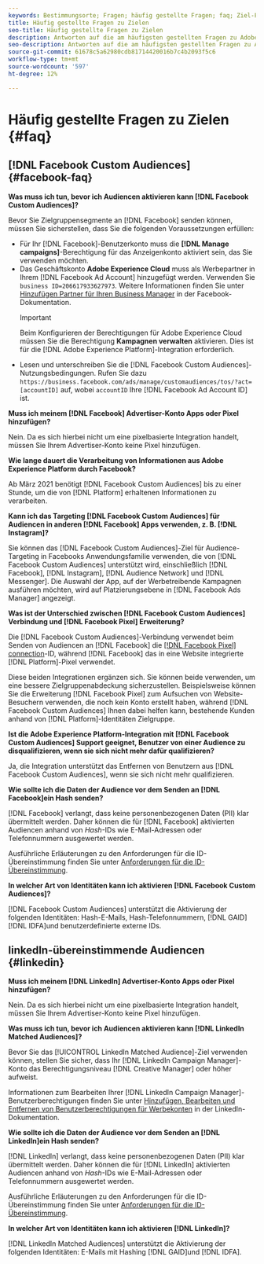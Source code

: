 ```yaml
---
keywords: Bestimmungsorte; Fragen; häufig gestellte Fragen; faq; Ziel-FAQ
title: Häufig gestellte Fragen zu Zielen
seo-title: Häufig gestellte Fragen zu Zielen
description: Antworten auf die am häufigsten gestellten Fragen zu Adobe Experience Platform Destinationen
seo-description: Antworten auf die am häufigsten gestellten Fragen zu Adobe Experience Platform Destinationen
source-git-commit: 61678c5a62980cdb81714420016b7c4b2093f5c6
workflow-type: tm+mt
source-wordcount: '597'
ht-degree: 12%

---
```



# Häufig gestellte Fragen zu Zielen {#faq}

## [!DNL Facebook Custom Audiences] {#facebook-faq}

**Was muss ich tun, bevor ich Audiencen aktivieren kann  [!DNL Facebook Custom Audiences]?**

Bevor Sie Zielgruppensegmente an [!DNL Facebook] senden können, müssen Sie sicherstellen, dass Sie die folgenden Voraussetzungen erfüllen:

* Für Ihr [!DNL Facebook]-Benutzerkonto muss die **[!DNL Manage campaigns]**-Berechtigung für das Anzeigenkonto aktiviert sein, das Sie verwenden möchten.
* Das Geschäftskonto **Adobe Experience Cloud** muss als Werbepartner in Ihrem [!DNL Facebook Ad Account] hinzugefügt werden. Verwenden Sie `business ID=206617933627973`. Weitere Informationen finden Sie unter [Hinzufügen Partner für Ihren Business Manager](https://www.facebook.com/business/help/1717412048538897) in der Facebook-Dokumentation.
   >[!IMPORTANT]
   >
   > Beim Konfigurieren der Berechtigungen für Adobe Experience Cloud müssen Sie die Berechtigung **Kampagnen verwalten** aktivieren. Dies ist für die [!DNL Adobe Experience Platform]-Integration erforderlich.
* Lesen und unterschreiben Sie die [!DNL Facebook Custom Audiences]-Nutzungsbedingungen. Rufen Sie dazu `https://business.facebook.com/ads/manage/customaudiences/tos/?act=[accountID]` auf, wobei `accountID` Ihre [!DNL Facebook Ad Account ID] ist.

**Muss ich meinem  [!DNL Facebook] Advertiser-Konto Apps oder Pixel hinzufügen?**

Nein. Da es sich hierbei nicht um eine pixelbasierte Integration handelt, müssen Sie Ihrem Advertiser-Konto keine Pixel hinzufügen.

**Wie lange dauert die Verarbeitung von Informationen aus Adobe Experience Platform durch Facebook?**

Ab März 2021 benötigt [!DNL Facebook Custom Audiences] bis zu einer Stunde, um die von [!DNL Platform] erhaltenen Informationen zu verarbeiten.

**Kann ich das Targeting  [!DNL Facebook Custom Audiences] für Audiencen in anderen  [!DNL Facebook] Apps verwenden, z. B.  [!DNL Instagram]?**

Sie können das [!DNL Facebook Custom Audiences]-Ziel für Audience-Targeting in Facebooks Anwendungsfamilie verwenden, die von [!DNL Facebook Custom Audiences] unterstützt wird, einschließlich [!DNL Facebook], [!DNL Instagram], [!DNL Audience Network] und [!DNL Messenger]. Die Auswahl der App, auf der Werbetreibende Kampagnen ausführen möchten, wird auf Platzierungsebene in [!DNL Facebook Ads Manager] angezeigt.

**Was ist der Unterschied zwischen  [!DNL Facebook Custom Audiences] Verbindung und  [!DNL Facebook Pixel] Erweiterung?**

Die [!DNL Facebook Custom Audiences]-Verbindung verwendet beim Senden von Audiencen an [!DNL Facebook] die [[!DNL Facebook Pixel] connection](../destinations/catalog/advertising/facebook-pixel.md)-ID, während [!DNL Facebook] das in eine Website integrierte [!DNL Platform]-Pixel verwendet.

Diese beiden Integrationen ergänzen sich. Sie können beide verwenden, um eine bessere Zielgruppenabdeckung sicherzustellen. Beispielsweise können Sie die Erweiterung [!DNL Facebook Pixel] zum Aufsuchen von Website-Besuchern verwenden, die noch kein Konto erstellt haben, während [!DNL Facebook Custom Audiences] Ihnen dabei helfen kann, bestehende Kunden anhand von [!DNL Platform]-Identitäten Zielgruppe.

**Ist die Adobe Experience Platform-Integration mit  [!DNL Facebook Custom Audiences] Support geeignet, Benutzer von einer Audience zu disqualifizieren, wenn sie sich nicht mehr dafür qualifizieren?**

Ja, die Integration unterstützt das Entfernen von Benutzern aus [!DNL Facebook Custom Audiences], wenn sie sich nicht mehr qualifizieren.

**Wie sollte ich die Daten der Audience vor dem Senden an  [!DNL Facebook]ein Hash senden?**

[!DNL Facebook] verlangt, dass keine personenbezogenen Daten (PII) klar übermittelt werden. Daher können die für [!DNL Facebook] aktivierten Audiencen anhand von *Hash*-IDs wie E-Mail-Adressen oder Telefonnummern ausgewertet werden.

Ausführliche Erläuterungen zu den Anforderungen für die ID-Übereinstimmung finden Sie unter [Anforderungen für die ID-Übereinstimmung](catalog/social/facebook.md#id-matching-requirements).

**In welcher Art von Identitäten kann ich aktivieren  [!DNL Facebook Custom Audiences]?**

[!DNL Facebook Custom Audiences] unterstützt die Aktivierung der folgenden Identitäten: Hash-E-Mails, Hash-Telefonnummern,  [!DNL GAID] [!DNL IDFA]und benutzerdefinierte externe IDs.

## linkedIn-übereinstimmende Audiencen {#linkedin}

**Muss ich meinem  [!DNL LinkedIn] Advertiser-Konto Apps oder Pixel hinzufügen?**

Nein. Da es sich hierbei nicht um eine pixelbasierte Integration handelt, müssen Sie Ihrem Advertiser-Konto keine Pixel hinzufügen.

**Was muss ich tun, bevor ich Audiencen aktivieren kann  [!DNL LinkedIn Matched Audiences]?**

Bevor Sie das [!UICONTROL LinkedIn Matched Audience]-Ziel verwenden können, stellen Sie sicher, dass Ihr [!DNL LinkedIn Campaign Manager]-Konto das Berechtigungsniveau [!DNL Creative Manager] oder höher aufweist.

Informationen zum Bearbeiten Ihrer [!DNL LinkedIn Campaign Manager]-Benutzerberechtigungen finden Sie unter [Hinzufügen, Bearbeiten und Entfernen von Benutzerberechtigungen für Werbekonten](https://www.linkedin.com/help/lms/answer/5753) in der LinkedIn-Dokumentation.

**Wie sollte ich die Daten der Audience vor dem Senden an  [!DNL LinkedIn]ein Hash senden?**

[!DNL LinkedIn] verlangt, dass keine personenbezogenen Daten (PII) klar übermittelt werden. Daher können die für [!DNL LinkedIn] aktivierten Audiencen anhand von *Hash*-IDs wie E-Mail-Adressen oder Telefonnummern ausgewertet werden.

Ausführliche Erläuterungen zu den Anforderungen für die ID-Übereinstimmung finden Sie unter [Anforderungen für die ID-Übereinstimmung](catalog/social/linkedin.md#id-matching-requirements).

**In welcher Art von Identitäten kann ich aktivieren  [!DNL LinkedIn]?**

[!DNL LinkedIn Matched Audiences] unterstützt die Aktivierung der folgenden Identitäten: E-Mails mit Hashing  [!DNL GAID]und  [!DNL IDFA].
